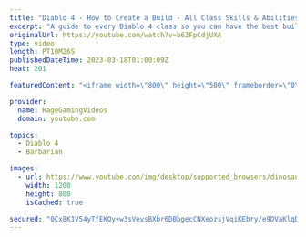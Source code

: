 ```yaml
---
title: "Diablo 4 - How to Create a Build - All Class Skills & Abilities Guide - Sorcerer Barbarian Rogue!"
excerpt: "A guide to every Diablo 4 class so you can have the best build & skills! Enjoy! Support us on Patreon: http://bit.ly/1FUac4S Hunters ..."
originalUrl: https://youtube.com/watch?v=b62FpCdjUXA
type: video
length: PT10M26S
publishedDateTime: 2023-03-18T01:00:09Z
heat: 201

featuredContent: "<iframe width=\"800\" height=\"500\" frameborder=\"0\" src=\"https://www.youtube.com/embed/b62FpCdjUXA\" allow=\"accelerometer; autoplay; encrypted-media; gyroscope; picture-in-picture\" allowfullscreen></iframe>"

provider:
  name: RageGamingVideos
  domain: youtube.com

topics:
  - Diablo 4
  - Barbarian

images:
  - url: https://www.youtube.com/img/desktop/supported_browsers/dinosaur.png
    width: 1200
    height: 800
    isCached: true

secured: "0Cx8K1V54yTfEKQy+w3sVevsBXbr6DBbgecCNXeozsjVqiKEbry/e9DVaKlqD81YIUly+uWVioLKP8F/j2kOjmzs0am3ok9p6CMWWhAwzQUfXCmya5O25kLoGsMhcNSxvorra2e1KgOTcTJiu4ibCgle053G2bvt9JmMnC7Amqs3c+zAQeUNOg8fSkh/ehNPprtz0wfMB4U9LZM3mJHiP2AJ/7HHAfCoWRBMANfvk7M1jLXYxnXAwQbiqndCnSQ87hPZ7IGc/0zRVeqX/Yy/1Raz/bhWCtRFxIJd/tM8IH+05AVdLrBkA7Uzyp7M6n6w0XG8ISG0rVYE5GnfVjCMNlWuPq17zQAYYzpHH5bno6bE7cdDuq9WIhD2LycKuQDl9gWH885/6uZwu0WxV1AeIXAlYn/BYelr1p0uU/LodWk=;pFhZpkzQckJiwZ8hrpCsYg=="
---
```


